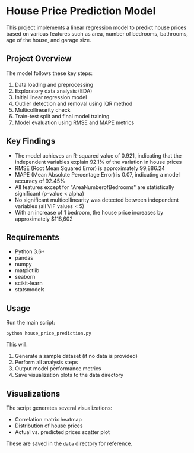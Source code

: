 # House Price Prediction Model

This project implements a linear regression model to predict house prices based on various features such as area, number of bedrooms, bathrooms, age of the house, and garage size.

## Project Overview

The model follows these key steps:
1. Data loading and preprocessing
2. Exploratory data analysis (EDA)
3. Initial linear regression model
4. Outlier detection and removal using IQR method
5. Multicollinearity check
6. Train-test split and final model training
7. Model evaluation using RMSE and MAPE metrics

## Key Findings

- The model achieves an R-squared value of 0.921, indicating that the independent variables explain 92.1% of the variation in house prices
- RMSE (Root Mean Squared Error) is approximately 99,886.24
- MAPE (Mean Absolute Percentage Error) is 0.07, indicating a model accuracy of 92.45%
- All features except for "AreaNumberofBedrooms" are statistically significant (p-value < alpha)
- No significant multicollinearity was detected between independent variables (all VIF values < 5)
- With an increase of 1 bedroom, the house price increases by approximately $118,602

## Requirements

- Python 3.6+
- pandas
- numpy
- matplotlib
- seaborn
- scikit-learn
- statsmodels

## Usage

Run the main script:

```
python house_price_prediction.py
```

This will:
1. Generate a sample dataset (if no data is provided)
2. Perform all analysis steps
3. Output model performance metrics
4. Save visualization plots to the data directory

## Visualizations

The script generates several visualizations:
- Correlation matrix heatmap
- Distribution of house prices
- Actual vs. predicted prices scatter plot

These are saved in the `data` directory for reference.